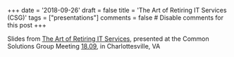 +++
date = '2018-09-26'
draft = false
title = 'The Art of Retiring IT Services (CSG)'
tags = ["presentations"]
comments = false  # Disable comments for this post
+++

Slides from [The Art of Retiring IT Services](https://stonesoup.org/meetings/1809/work2.pres/), presented at the 
Common Solutions Group Meeting [18.09](https://stonesoup.org/meetings/1809/index.html), in Charlottesville, VA
